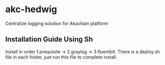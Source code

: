 # akc-hedwig
Centralize logging solution for Akachain platform

## Installation Guide Using Sh
Install in order 1.prequisite -> 2.graylog -> 3.fluentbit. There is a deploy.sh file in each folder, just run this file to complete install.
